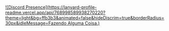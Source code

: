 [![Discord Presence](https://lanyard-profile-readme.vercel.app/api/768998589938270220?theme=light&bg=ffb3b3&animated=false&hideDiscrim=true&borderRadius=30px&idleMessage=Fazendo Alguma Coisa.)](https://discord.com/users/768998589938270220)
